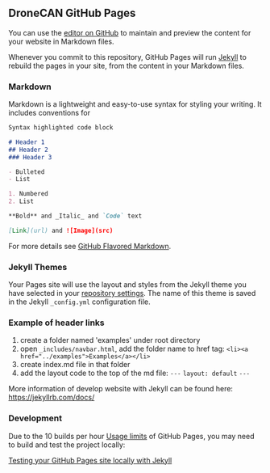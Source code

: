 ## DroneCAN GitHub Pages

You can use the [editor on GitHub](https://github.com/dronecan/dronecan.github.io/edit/master/index.md) to maintain and preview the content for your website in Markdown files.

Whenever you commit to this repository, GitHub Pages will run [Jekyll](https://jekyllrb.com/) to rebuild the pages in your site, from the content in your Markdown files.

### Markdown

Markdown is a lightweight and easy-to-use syntax for styling your writing. It includes conventions for

```markdown
Syntax highlighted code block

# Header 1
## Header 2
### Header 3

- Bulleted
- List

1. Numbered
2. List

**Bold** and _Italic_ and `Code` text

[Link](url) and ![Image](src)
```

For more details see [GitHub Flavored Markdown](https://guides.github.com/features/mastering-markdown/).

### Jekyll Themes

Your Pages site will use the layout and styles from the Jekyll theme you have selected in your [repository settings](https://github.com/dronecan/dronecan.github.io/settings). The name of this theme is saved in the Jekyll `_config.yml` configuration file.

### Example of header links
1. create a folder named 'examples' under root directory
2. open `_includes/navbar.html`, add the folder name to href tag:
`<li><a href="../examples">Examples</a></li>`
3. create index.md file in that folder
4. add the layout code to the top of the md file:
`---`
`layout: default`
`---`

More information of develop website with Jekyll can be found here:
https://jekyllrb.com/docs/


### Development
Due to the 10 builds per hour [Usage limits](https://jekyllrb.com/docs/pages/) of GitHub Pages, you may need to build and test the project locally: 

[Testing your GitHub Pages site locally with Jekyll](https://docs.github.com/en/pages/setting-up-a-github-pages-site-with-jekyll/testing-your-github-pages-site-locally-with-jekyll)